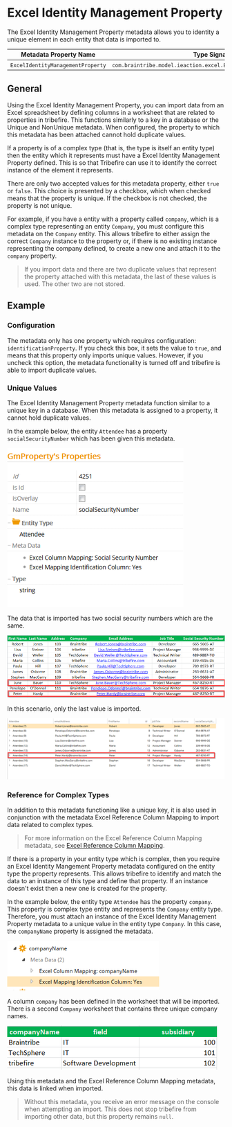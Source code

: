 # Excel Identity Management Property

The Excel Identity Management Property metadata allows you to identity a unique element in each entity that data is imported to.

Metadata Property Name  | Type Signature  
------- | -----------
`ExcelIdentityManagementProperty` | `com.braintribe.model.ieaction.excel.ExcelIdentityManagementProperty`

## General

Using the Excel Identity Management Property, you can import data from an Excel spreadsheet by defining columns in a worksheet that are related to properties in tribefire. This functions similarly to a key in a database or the Unique and NonUnique metadata. When configured, the property to which this metadata has been attached cannot hold duplicate values.

If a property is of a complex type (that is, the type is itself an entity type) then the entity which it represents must have a Excel Identity Management Property defined. This is so that Tribefire can use it to identify the correct instance of the element it represents.

There are only two accepted values for this metadata property, either `true` or `false`. This choice is presented by a checkbox, which when checked means that the property is unique. If the checkbox is not checked, the property is not unique.

For example, if you have a entity with a property called `company`, which is a complex type representing an entity `Company`, you must configure this metadata on the `Company` entity. This allows tribefire to either assign the correct `Company` instance to the property or, if there is no existing instance representing the company defined, to create a new one and attach it to the `company` property.
> If you import data and there are two duplicate values that represent the property attached with this metadata, the last of these values is used. The other two are not stored.

## Example

### Configuration

The metadata only has one property which requires configuration: `identificationProperty`. If you check this box, it sets the value to `true`, and means that this property only imports unique values. However, if you uncheck this option, the metadata functionality is turned off and tribefire is able to import duplicate values.

### Unique Values

The Excel Identity Management Property metadata function similar to a unique key in a database. When this metadata is assigned to a property, it cannot hold duplicate values.

In the example below, the entity `Attendee` has a property `socialSecurityNumber` which has been given this metadata.

![](../images/ExcelIdentityManagementProperty02.png)

The data that is imported has two social security numbers which are the same.

![](../images/ExcelIdentityManagementProperty01.png)

In this scenario, only the last value is imported.

![](../images/ExcelIdentityManagementProperty03.png)

### Reference for Complex Types

In addition to this metadata functioning like a unique key, it is also used in conjunction with the metadata Excel Reference Column Mapping to import data related to complex types.
> For more information on the Excel Reference Column Mapping metadata, see [Excel Reference Column Mapping](excel_reference.md).

If there is a property in your entity type which is complex, then you require an Excel Identity Mangement Property metadata configured on the entity type the property represents. This allows tribefire to identify and match the data to an instance of this type and define that property. If an instance doesn't exist then a new one is created for the property.

In the example below, the entity type `Attendee` has the property `company`. This property is complex type entity and represents the `Company` entity type. Therefore, you must attach an instance of the Excel Identity Management Property metadata to a unique value in the entity type `Company`. In this case, the `companyName` property is assigned the metadata.

![](../images/ExcelIdentityManagementProperty08.png)

A column `company` has been defined in the worksheet that will be imported. There is a second `Company` worksheet that contains three unique company names.

![](../images/ExcelIdentityManagementProperty06.png)

Using this metadata and the Excel Reference Column Mapping metadata, this data is linked when imported.
> Without this metadata, you receive an error message on the console when attempting an import. This does not stop tribefire from importing other data, but this property remains `null`.
